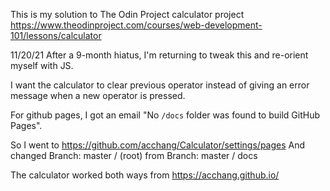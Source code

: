 This is my solution to The Odin Project calculator project
https://www.theodinproject.com/courses/web-development-101/lessons/calculator


11/20/21
After a 9-month hiatus, I'm returning to tweak this and re-orient myself with JS.

I want the calculator to clear previous operator instead of giving an error message when a new operator is pressed.


For github pages, I got an email "No `/docs` folder was found to build GitHub Pages".

So I went to https://github.com/acchang/Calculator/settings/pages
And changed Branch: master / (root) from Branch: master / docs

The calculator worked both ways from https://acchang.github.io/
 

 